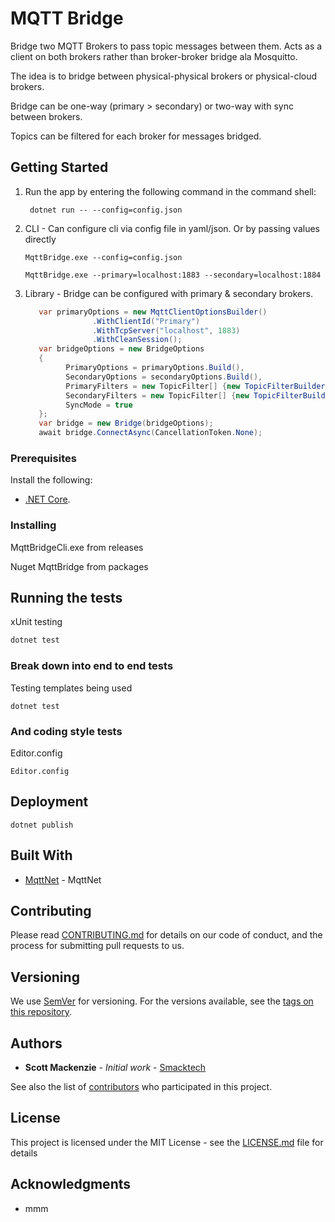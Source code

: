 # MQTT Bridge

Bridge two MQTT Brokers to pass topic messages between them. Acts as a client on both brokers
rather than broker-broker bridge ala Mosquitto.

The idea is to bridge between physical-physical brokers or physical-cloud brokers.

Bridge can be one-way (primary > secondary) or two-way with sync between brokers.

Topics can be filtered for each broker for messages bridged.

## Getting Started

1. Run the app by entering the following command in the command shell:

   ```console
    dotnet run -- --config=config.json
   ```

2. CLI - Can configure cli via config file in yaml/json. Or by passing values directly

   ```console
   MqttBridge.exe --config=config.json
   ```

   ```console
   MqttBridge.exe --primary=localhost:1883 --secondary=localhost:1884
   ```

3. Library - Bridge can be configured with primary & secondary brokers.

   ```c#
      var primaryOptions = new MqttClientOptionsBuilder()
                  .WithClientId("Primary")
                  .WithTcpServer("localhost", 1883)
                  .WithCleanSession();
      var bridgeOptions = new BridgeOptions
      {
            PrimaryOptions = primaryOptions.Build(),
            SecondaryOptions = secondaryOptions.Build(),
            PrimaryFilters = new TopicFilter[] {new TopicFilterBuilder().WithTopic("primary/topic").Build()}
            SecondaryFilters = new TopicFilter[] {new TopicFilterBuilder().WithTopic("secondary/topic").Build()}
            SyncMode = true
      };
      var bridge = new Bridge(bridgeOptions);
      await bridge.ConnectAsync(CancellationToken.None); 
   ```

### Prerequisites

Install the following:

- [.NET Core](https://dotnet.microsoft.com/download).

### Installing

MqttBridgeCli.exe from releases

Nuget MqttBridge from packages

## Running the tests

xUnit testing

```bash
dotnet test
```


### Break down into end to end tests

Testing templates being used

```
dotnet test
```

### And coding style tests

Editor.config

```
Editor.config
```

## Deployment

```
dotnet publish
```

## Built With

* [MqttNet](https://github.com/migueldeicaza/gui.cs) - MqttNet

## Contributing

Please read [CONTRIBUTING.md](https://gist.github.com/PurpleBooth/b24679402957c63ec426) for details on our code of conduct, and the process for submitting pull requests to us.

## Versioning

We use [SemVer](http://semver.org/) for versioning. For the versions available, see the [tags on this repository](https://github.com/your/project/tags). 

## Authors

* **Scott Mackenzie** - *Initial work* - [Smacktech](https://github.com/smacken)

See also the list of [contributors](https://github.com/smacken/templated/contributors) who participated in this project.

## License

This project is licensed under the MIT License - see the [LICENSE.md](LICENSE.md) file for details

## Acknowledgments

* mmm

